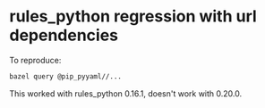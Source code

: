 # rules_python regression with url dependencies

To reproduce:

```sh
bazel query @pip_pyyaml//...
```

This worked with rules_python 0.16.1, doesn't work with 0.20.0.
